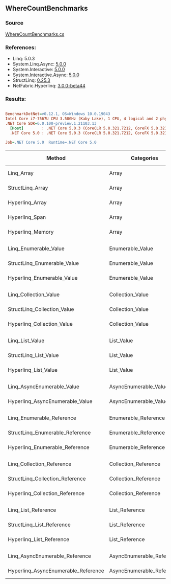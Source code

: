 ﻿## WhereCountBenchmarks

### Source
[WhereCountBenchmarks.cs](../NetFabric.Hyperlinq.Benchmarks/Benchmarks/WhereCountBenchmarks.cs)

### References:
- Linq: 5.0.3
- System.Linq.Async: [5.0.0](https://www.nuget.org/packages/System.Linq.Async/5.0.0)
- System.Interactive: [5.0.0](https://www.nuget.org/packages/System.Interactive/5.0.0)
- System.Interactive.Async: [5.0.0](https://www.nuget.org/packages/System.Interactive.Async/5.0.0)
- StructLinq: [0.25.3](https://www.nuget.org/packages/StructLinq/0.25.3)
- NetFabric.Hyperlinq: [3.0.0-beta44](https://www.nuget.org/packages/NetFabric.Hyperlinq/3.0.0-beta44)

### Results:
``` ini

BenchmarkDotNet=v0.12.1, OS=Windows 10.0.19043
Intel Core i7-7567U CPU 3.50GHz (Kaby Lake), 1 CPU, 4 logical and 2 physical cores
.NET Core SDK=6.0.100-preview.1.21103.13
  [Host]        : .NET Core 5.0.3 (CoreCLR 5.0.321.7212, CoreFX 5.0.321.7212), X64 RyuJIT
  .NET Core 5.0 : .NET Core 5.0.3 (CoreCLR 5.0.321.7212, CoreFX 5.0.321.7212), X64 RyuJIT

Job=.NET Core 5.0  Runtime=.NET Core 5.0  

```
|                              Method |                Categories | Count |       Mean |    Error |   StdDev | Ratio |  Gen 0 | Gen 1 | Gen 2 | Allocated |
|------------------------------------ |-------------------------- |------ |-----------:|---------:|---------:|------:|-------:|------:|------:|----------:|
|                          Linq_Array |                     Array |   100 |   692.3 ns |  3.38 ns |  3.00 ns |  1.00 | 0.0153 |     - |     - |      32 B |
|                    StructLinq_Array |                     Array |   100 |   229.7 ns |  1.46 ns |  1.22 ns |  0.33 |      - |     - |     - |         - |
|                     Hyperlinq_Array |                     Array |   100 |   201.6 ns |  0.66 ns |  1.22 ns |  0.29 |      - |     - |     - |         - |
|                      Hyperlinq_Span |                     Array |   100 |   196.9 ns |  1.06 ns |  0.99 ns |  0.28 |      - |     - |     - |         - |
|                    Hyperlinq_Memory |                     Array |   100 |   177.5 ns |  1.05 ns |  0.93 ns |  0.26 |      - |     - |     - |         - |
|                                     |                           |       |            |          |          |       |        |       |       |           |
|               Linq_Enumerable_Value |          Enumerable_Value |   100 | 1,155.1 ns |  5.01 ns |  4.45 ns |  1.00 | 0.0153 |     - |     - |      32 B |
|         StructLinq_Enumerable_Value |          Enumerable_Value |   100 | 1,136.8 ns |  7.25 ns |  6.05 ns |  0.98 | 0.0153 |     - |     - |      32 B |
|          Hyperlinq_Enumerable_Value |          Enumerable_Value |   100 |   772.3 ns |  3.08 ns |  2.73 ns |  0.67 | 0.0153 |     - |     - |      32 B |
|                                     |                           |       |            |          |          |       |        |       |       |           |
|               Linq_Collection_Value |          Collection_Value |   100 | 1,152.0 ns |  5.05 ns |  4.48 ns |  1.00 | 0.0153 |     - |     - |      32 B |
|         StructLinq_Collection_Value |          Collection_Value |   100 | 1,087.1 ns |  6.26 ns |  5.55 ns |  0.94 | 0.0153 |     - |     - |      32 B |
|          Hyperlinq_Collection_Value |          Collection_Value |   100 |   775.3 ns |  4.38 ns |  3.88 ns |  0.67 | 0.0153 |     - |     - |      32 B |
|                                     |                           |       |            |          |          |       |        |       |       |           |
|                     Linq_List_Value |                List_Value |   100 | 1,160.6 ns |  5.14 ns |  4.56 ns |  1.00 | 0.0153 |     - |     - |      32 B |
|               StructLinq_List_Value |                List_Value |   100 |   492.1 ns |  3.15 ns |  2.79 ns |  0.42 |      - |     - |     - |         - |
|                Hyperlinq_List_Value |                List_Value |   100 |   649.8 ns |  5.17 ns |  4.58 ns |  0.56 |      - |     - |     - |         - |
|                                     |                           |       |            |          |          |       |        |       |       |           |
|          Linq_AsyncEnumerable_Value |     AsyncEnumerable_Value |   100 | 2,205.3 ns |  5.32 ns |  4.98 ns |  1.00 | 0.0191 |     - |     - |      40 B |
|     Hyperlinq_AsyncEnumerable_Value |     AsyncEnumerable_Value |   100 | 6,058.6 ns | 24.23 ns | 21.48 ns |  2.75 | 0.0687 |     - |     - |     152 B |
|                                     |                           |       |            |          |          |       |        |       |       |           |
|           Linq_Enumerable_Reference |      Enumerable_Reference |   100 |   783.3 ns |  4.47 ns |  3.96 ns |  1.00 | 0.0153 |     - |     - |      32 B |
|     StructLinq_Enumerable_Reference |      Enumerable_Reference |   100 |   664.2 ns |  5.49 ns |  5.13 ns |  0.85 | 0.0153 |     - |     - |      32 B |
|      Hyperlinq_Enumerable_Reference |      Enumerable_Reference |   100 |   578.6 ns |  2.38 ns |  2.11 ns |  0.74 | 0.0153 |     - |     - |      32 B |
|                                     |                           |       |            |          |          |       |        |       |       |           |
|           Linq_Collection_Reference |      Collection_Reference |   100 |   783.9 ns |  4.20 ns |  3.72 ns |  1.00 | 0.0153 |     - |     - |      32 B |
|     StructLinq_Collection_Reference |      Collection_Reference |   100 |   643.2 ns |  5.19 ns |  4.34 ns |  0.82 | 0.0153 |     - |     - |      32 B |
|      Hyperlinq_Collection_Reference |      Collection_Reference |   100 |   583.7 ns |  3.13 ns |  2.93 ns |  0.74 | 0.0153 |     - |     - |      32 B |
|                                     |                           |       |            |          |          |       |        |       |       |           |
|                 Linq_List_Reference |            List_Reference |   100 |   785.7 ns |  5.62 ns |  4.69 ns |  1.00 | 0.0153 |     - |     - |      32 B |
|           StructLinq_List_Reference |            List_Reference |   100 |   664.6 ns |  3.75 ns |  3.13 ns |  0.85 | 0.0153 |     - |     - |      32 B |
|            Hyperlinq_List_Reference |            List_Reference |   100 |   622.1 ns |  3.74 ns |  3.50 ns |  0.79 |      - |     - |     - |         - |
|                                     |                           |       |            |          |          |       |        |       |       |           |
|      Linq_AsyncEnumerable_Reference | AsyncEnumerable_Reference |   100 | 2,062.2 ns |  4.83 ns |  4.52 ns |  1.00 | 0.0191 |     - |     - |      40 B |
| Hyperlinq_AsyncEnumerable_Reference | AsyncEnumerable_Reference |   100 | 5,941.6 ns | 29.60 ns | 26.24 ns |  2.88 | 0.0687 |     - |     - |     152 B |
